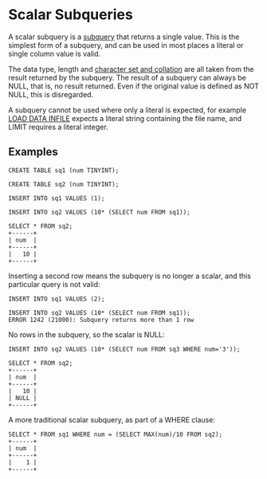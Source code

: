
# Scalar Subqueries

A scalar subquery is a [subquery](README.md) that returns a single value. This is the simplest form of a subquery, and can be used in most places a literal or single column value is valid.


The data type, length and [character set and collation](../../../../../../data-types/string-data-types/character-sets/README.md) are all taken from the result returned by the subquery. The result of a subquery can always be NULL, that is, no result returned. Even if the original value is defined as NOT NULL, this is disregarded.


A subquery cannot be used where only a literal is expected, for example [LOAD DATA INFILE](../../../inserting-loading-data/load-data-into-tables-or-index/load-data-infile.md) expects a literal string containing the file name, and LIMIT requires a literal integer.


## Examples


```
CREATE TABLE sq1 (num TINYINT);

CREATE TABLE sq2 (num TINYINT);

INSERT INTO sq1 VALUES (1);

INSERT INTO sq2 VALUES (10* (SELECT num FROM sq1));

SELECT * FROM sq2;
+------+
| num  |
+------+
|   10 |
+------+
```

Inserting a second row means the subquery is no longer a scalar, and this particular query is not valid:


```
INSERT INTO sq1 VALUES (2);

INSERT INTO sq2 VALUES (10* (SELECT num FROM sq1));
ERROR 1242 (21000): Subquery returns more than 1 row
```

No rows in the subquery, so the scalar is NULL:


```
INSERT INTO sq2 VALUES (10* (SELECT num FROM sq3 WHERE num='3'));

SELECT * FROM sq2;
+------+
| num  |
+------+
|   10 |
| NULL |
+------+
```

A more traditional scalar subquery, as part of a WHERE clause:


```
SELECT * FROM sq1 WHERE num = (SELECT MAX(num)/10 FROM sq2); 
+------+
| num  |
+------+
|    1 |
+------+
```
